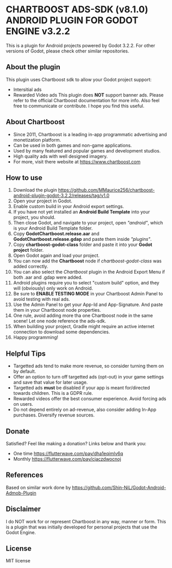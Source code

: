 # CHARTBOOST ADS-SDK (v8.1.0) ANDROID PLUGIN FOR GODOT ENGINE v3.2.2

This is a plugin for Android projects powered by Godot 3.2.2. For other versions of Godot, please check other similar repositories.

## About the plugin
This plugin uses Chartboost sdk to allow your Godot project support:
* Intersitial ads
* Rewarded Video ads
This plugin does **NOT** support banner ads. Please refer to the official Chartboost documentation for more info.
Also feel free to communicate or contribute. I hope you find this useful.

## About Chartboost
* Since 2011, Chartboost is a leading in-app programmatic advertising and monetization platform.
* Can be used in both games and non-game applications.
* Used by many featured and popular games and development studios.
* High quality ads with well designed imagery.
* For more, visit there website at  https://www.chartboost.com

## How to use
1. Download the plugin  https://github.com/MMaurice256/chartboost-android-plugin-godot-3.2.2/releases/tag/v1.0
1. Open your project in Godot.
1. Enable custom build in your Android export settings.
1. If you have not yet installed an **Android Build Template** into your project, you should.
1. Then close Godot, and navigate to your project, open *"android"*, which is your Android Build Template folder.
1. Copy **GodotChartboost.release.aar** and **GodotChartboost.release.gdap** and paste them inside *"plugins"*.
1. Copy **chartboost-godot-class** folder and paste it into your **Godot project** folder.
1. Open Godot again and load your project.
1. You can now add the **Chartboost** node if *chartboost-godot-class* was added correctly.
1. You can also select the *Chartboost* plugin in the Android Export Menu if both .aar and .gdap were added.
1. Android plugins require you to select "custom build" option, and they will (obviously) only work on Android.
1. Be sure to **ENABLE TESTING MODE** in your Chartboost Admin Panel to avoid testing with real ads.
1. Use the Admin Panel to get your App-Id and App-Signature. And paste them in your Chartboost node properties.
1. One rule, avoid adding more tha one Chartboost node in the same scene! Let one node reference the ads-sdk.
1. When building your project, Gradle might require an active internet connection to download some dependencies.
1. Happy programming!

## Helpful Tips
* Targetted ads tend to make more revenue, so consider turning them on by default.
* Offer an option to turn off targetted ads (opt-out) in your game settings and save that value for later usage.
* Targetted ads **must** be disabled if your app is meant for/directed towards children. This is a GDPR rule.
* Rewarded videos offer the best consumer experience. Avoid forcing ads on users.
* Do not depend entirely on ad-revenue, also consider adding In-App purchases. Diversify revenue sources.

## Donate
Satisfied? Feel like making a donation? Links below and thank you:
* One time  https://flutterwave.com/pay/dha1eqimlv6q
* Monthly   https://flutterwave.com/pay/cjaczdwocnoj

## References
Based on similar work done by https://github.com/Shin-NiL/Godot-Android-Admob-Plugin

## Disclaimer
I do NOT work for or represent Chartboost in any way, manner or form. This is a plugin that was initially developed for personal projects that use the Godot Engine.

## License
MIT license
